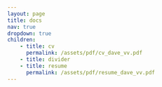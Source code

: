 ```yaml
---
layout: page
title: docs 
nav: true
dropdown: true 
children: 
    - title: cv
      permalink: /assets/pdf/cv_dave_vv.pdf
    - title: divider
    - title: resume
      permalink: /assets/pdf/resume_dave_vv.pdf
---
```

